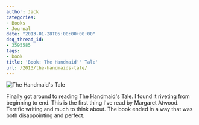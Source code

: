```yaml
---
author: Jack
categories:
- Books
- Journal
date: "2013-01-28T05:00:00+00:00"
dsq_thread_id:
- 3595585
tags:
- book
title: 'Book: The Handmaid'' Tale'
url: /2013/the-handmaids-tale/
---
```


<aside> <img src="/img/the-handmaids-tale-book.jpg" alt="The Handmaid's Tale" class="postimage" />
  
</aside> 

Finally got around to reading The Handmaid's Tale. I found it riveting from beginning to end. This is the first thing I've read by Margaret Atwood. Terrific writing and much to think about. The book ended in a way that was both disappointing and perfect.
